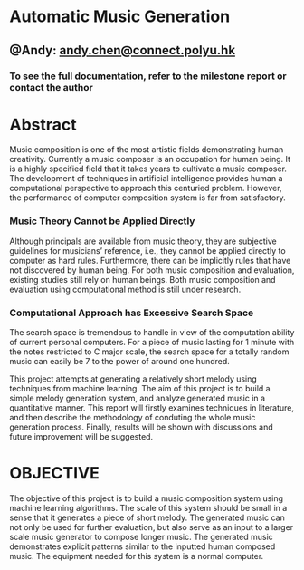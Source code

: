 # Automatic Music Generation
## @Andy: andy.chen@connect.polyu.hk
### To see the full documentation, refer to the milestone report or contact the author

# Abstract
Music composition is one of the most artistic fields demonstrating human creativity. Currently a music composer is an occupation for human being. It is a highly specified field that it takes years to cultivate a music composer. The development of techniques in artificial intelligence provides human a computational perspective to approach this centuried problem. However, the performance of computer composition system is far from
satisfactory.


### Music Theory Cannot be Applied Directly

Although principals are available from music theory, they are subjective guidelines for musicians’ reference, i.e., they cannot be applied directly to computer as hard rules. Furthermore, there can be implicitly rules that have not discovered by human being. For both music composition and evaluation, existing studies still rely on human beings. Both music composition and evaluation using computational method is still under research.

### Computational Approach has Excessive Search Space

The search space is tremendous to handle in view of the computation ability of current personal computers. For a piece of music lasting for 1 minute with the notes restricted to C major scale, the search space for a totally random music can easily be 7 to the power of around one hundred.

This project attempts at generating a relatively short melody using techniques from machine learning. The aim of this project is to build a simple melody generation system, and analyze generated music in a quantitative manner. This report will firstly examines techniques in literature, and then describe the methodology of conduting the whole music generation process. Finally, results will be shown with discussions and future improvement will be suggested.






# OBJECTIVE

  The objective of this project is to build a music composition system using machine learning algorithms. The scale of this system should be small in a sense that it generates a piece of short melody. The generated music can not only be used for further evaluation, but also serve as an input to a larger scale music generator to compose longer music. The generated music demonstrates explicit patterns similar to the inputted human composed music. The equipment needed for this system is a normal computer.
